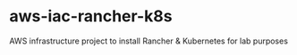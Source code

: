 # aws-iac-rancher-k8s
AWS infrastructure project to install Rancher &amp; Kubernetes for lab purposes
